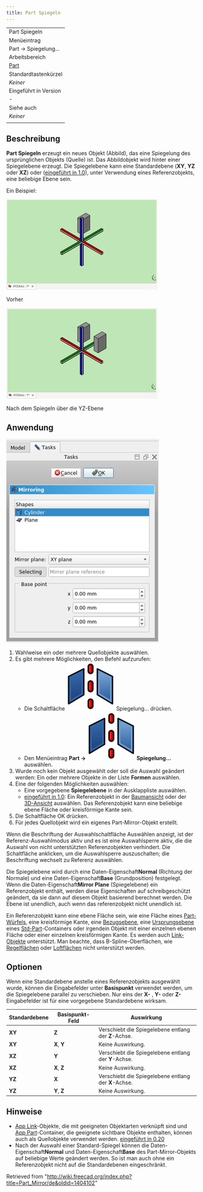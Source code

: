 ```yaml
---
title: Part Spiegeln
---
```


|                                                |
| ---------------------------------------------- |
| Part Spiegeln                                  |
| Menüeintrag                                    |
| Part → Spiegelung...                           |
| Arbeitsbereich                                 |
| [Part](/Part_Workbench/de "Part Workbench/de") |
| Standardtastenkürzel                           |
| _Keiner_                                       |
| Eingeführt in Version                          |
| -                                              |
| Siehe auch                                     |
| _Keiner_                                       |
|                                                |

## Beschreibung

**Part Spiegeln** erzeugt ein neues Objekt (Abbild), das eine Spiegelung des ursprünglichen Objekts (Quelle) ist. Das Abbildobjekt wird hinter einer Spiegelebene erzeugt. Die Spiegelebene kann eine Standardebene (**XY**, **YZ** oder **XZ**) oder ([eingeführt in 1.0](/Release_notes_1.0/de "Release notes 1.0/de")), unter Verwendung eines Referenzobjekts, eine beliebige Ebene sein.

Ein Beispiel:

![](/src/assets/images/PARTMirrorBeforev11.png)

Vorher

![](/src/assets/images/PARTMirrorAfterv11.png)

Nach dem Spiegeln über die YZ-Ebene

## Anwendung

![](/src/assets/images/PartMirroring_Scr1.png)

1. Wahlweise ein oder mehrere Quellobjekte auswählen.
2. Es gibt mehrere Möglichkeiten, den Befehl aufzurufen:
   - Die Schaltfläche ![](/src/assets/images/Part_Mirror.svg) Spiegelung... drücken.
   - Den Menüeintrag **Part → ![](/src/assets/images/Part_Mirror.svg) Spiegelung...** auswählen.
3. Wurde noch kein Objekt ausgewählt oder soll die Auswahl geändert werden: Ein oder mehrere Objekte in der Liste **Formen** auswählen.
4. Eine der folgenden Möglichkeiten auswählen:
   - Eine vorgegebene **Spiegelebene** in der Ausklappliste auswählen.
   - [eingeführt in 1.0](/Release_notes_1.0/de "Release notes 1.0/de"): Ein Referenzobjekt in der [Baumansicht](/Tree_view/de "Tree view/de") oder der [3D-Ansicht](/3D_view/de "3D view/de") auswählen. Das Referenzobjekt kann eine beliebige ebene Fläche oder kreisförmige Kante sein.
5. Die Schaltfläche OK drücken.
6. Für jedes Quellobjekt wird ein eigenes Part-Mirror-Objekt erstellt.

Wenn die Beschriftung der Auswahlschaltfläche Auswählen anzeigt, ist der Referenz-Auswahlmodus aktiv und es ist eine Auswahlsperre aktiv, die die Auswahl von nicht unterstützten Referenzobjekten verhindert. Die Schaltfläche anklicken, um die Auswahlsperre auszuschalten; die Beschriftung wechselt zu Referenz auswählen.

Die Spiegelebene wird durch eine Daten-Eigenschaft**Normal** (Richtung der Normale) und eine Daten-Eigenschaft**Base** (Grundposition) festgelegt. Wenn die Daten-Eigenschaft**Mirror Plane** (Spiegelebene) ein Referenzobjekt enthält, werden diese Eigenschaften auf schreibgeschützt geändert, da sie dann auf diesem Objekt basierend berechnet werden. Die Ebene ist unendlich, auch wenn das referenzobjekt nicht unendlich ist.

Ein Referenzobjekt kann eine ebene Fläche sein, wie eine Fläche eines [Part-Würfels](/Part_Box/de "Part Box/de"), eine kreisförmige Kante, eine [Bezugsebene](/PartDesign_Plane/de "PartDesign Plane/de"), eine [Ursprungsebene](/App_OriginGroupExtension/de "App OriginGroupExtension/de") eines [Std-Part](/Std_Part/de "Std Part/de")-Containers oder irgendein Objekt mit einer einzelnen ebenen Fläche oder einer einzelnen kreisförmigen Kante. Es werden auch [Link-Objekte](/App_Link/de "App Link/de") unterstützt. Man beachte, dass B-Spline-Oberflächen, wie [Regelflächen](/Part_RuledSurface/de "Part RuledSurface/de") oder [Loftflächen](/Part_Loft/de "Part Loft/de") nicht unterstützt werden.

## Optionen

Wenn eine Standardebene anstelle eines Referenzobjekts ausgewählt wurde, können die Eingabefelder unter **Basispunkt** verwendet werden, um die Spiegelebene parallel zu verschieben. Nur eins der **X-** , **Y-** oder **Z-** Eingabefelder ist für eine vorgegebene Standardebene wirksam.

| Standardebene | Basispunkt-Feld | Auswirkung                                           |
| ------------- | --------------- | ---------------------------------------------------- |
| **XY**        | **Z**           | Verschiebt die Spiegelebene entlang der **Z**-Achse. |
| **XY**        | **X**, **Y**    | Keine Auswirkung.                                    |
| **XZ**        | **Y**           | Verschiebt die Spiegelebene entlang der **Y**-Achse. |
| **XZ**        | **X**, **Z**    | Keine Auswirkung.                                    |
| **YZ**        | **X**           | Verschiebt die Spiegelebene entlang der **X**-Achse. |
| **YZ**        | **Y**, **Z**    | Keine Auswirkung.                                    |

## Hinweise

- [App Link](/App_Link "App Link")-Objekte, die mit geeigneten Objektarten verknüpft sind und [App Part](/App_Part "App Part")-Container, die geeignete sichtbare Objekte enthalten, können auch als Quellobjekte verwendet werden. [eingeführt in 0.20](/Release_notes_0.20/de "Release notes 0.20/de")
- Nach der Auswahl einer Standard-Spiegel können die Daten-Eigenschaft**Normal** und Daten-Eigenschaft**Base** des Part-Mirror-Objekts auf beliebige Werte geändert werden. So ist man auch ohne ein Referenzobjekt nicht auf die Standardebenen eingeschränkt.

Retrieved from "<http://wiki.freecad.org/index.php?title=Part_Mirror/de&oldid=1404102>"

